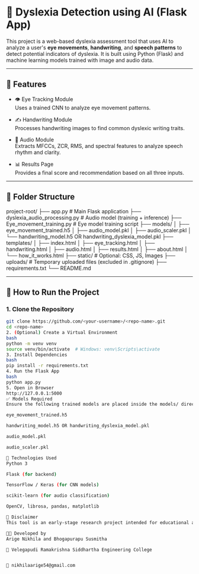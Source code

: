 # 🧠 Dyslexia Detection using AI (Flask App)

This project is a web-based dyslexia assessment tool that uses AI to analyze a user's **eye movements**, **handwriting**, and **speech patterns** to detect potential indicators of dyslexia. It is built using Python (Flask) and machine learning models trained with image and audio data.

---

## 📌 Features

- 👁️ Eye Tracking Module  
  Uses a trained CNN to analyze eye movement patterns.

- ✍️ Handwriting Module  
  Processes handwriting images to find common dyslexic writing traits.

- 🎤 Audio Module  
  Extracts MFCCs, ZCR, RMS, and spectral features to analyze speech rhythm and clarity.

- 📊 Results Page  
  Provides a final score and recommendation based on all three inputs.

---

## 📁 Folder Structure

project-root/
├── app.py # Main Flask application
├── dyslexia_audio_processing.py # Audio model (training + inference)
├── Eye_movement_training.py # Eye model training script
├── models/
│ ├── eye_movement_trained.h5
│ ├── audio_model.pkl
│ ├── audio_scaler.pkl
│ └── handwriting_model.h5 OR handwriting_dyslexia_model.pkl
├── templates/
│ ├── index.html
│ ├── eye_tracking.html
│ ├── handwriting.html
│ ├── audio.html
│ ├── results.html
│ ├── about.html
│ └── how_it_works.html
├── static/ # Optional: CSS, JS, Images
├── uploads/ # Temporary uploaded files (excluded in .gitignore)
├── requirements.txt
└── README.md

---

## 🚀 How to Run the Project

### 1. Clone the Repository

```bash
git clone https://github.com/<your-username>/<repo-name>.git
cd <repo-name>
2. (Optional) Create a Virtual Environment
bash
python -m venv venv
source venv/bin/activate  # Windows: venv\Scripts\activate
3. Install Dependencies
bash
pip install -r requirements.txt
4. Run the Flask App
bash
python app.py
5. Open in Browser
http://127.0.0.1:5000
✅ Models Required
Ensure the following trained models are placed inside the models/ directory:

eye_movement_trained.h5

handwriting_model.h5 OR handwriting_dyslexia_model.pkl

audio_model.pkl

audio_scaler.pkl

🔧 Technologies Used
Python 3

Flask (for backend)

TensorFlow / Keras (for CNN models)

scikit-learn (for audio classification)

OpenCV, librosa, pandas, matplotlib

📌 Disclaimer
This tool is an early-stage research project intended for educational and experimental purposes only. It is not a medical diagnostic and should not be used as a substitute for professional evaluation.

👩‍💻 Developed by
Arige Nikhila and Bhogapurapu Susmitha

🏫 Velegapudi Ramakrishna Siddhartha Engineering College


📧 nikhilaarige54@gmail.com
```
